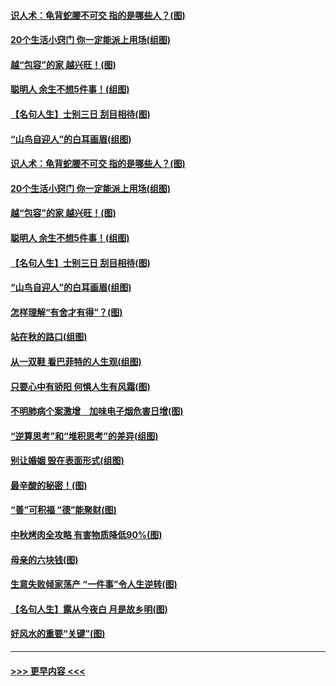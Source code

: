 #### [识人术：龟背蛇腰不可交 指的是哪些人？(图)](../pages/p8/907503.md?t=09162233) 
#### [20个生活小窍门 你一定能派上用场(组图)](../pages/p8/907510.md?t=09162233) 
#### [越“包容”的家 越兴旺！(图)](../pages/p8/907328.md?t=09162233) 
#### [聪明人 余生不想5件事！(组图)](../pages/p8/907364.md?t=09162233) 
#### [【名句人生】士别三日 刮目相待(图)](../pages/p8/906988.md?t=09162233) 
#### [“山鸟自迎人”的白耳画眉(组图)](../pages/p8/907332.md?t=09162233) 
#### [识人术：龟背蛇腰不可交 指的是哪些人？(图)](../pages/p8/907503.md?t=09162233) 
#### [20个生活小窍门 你一定能派上用场(组图)](../pages/p8/907510.md?t=09162233) 
#### [越“包容”的家 越兴旺！(图)](../pages/p8/907328.md?t=09162233) 
#### [聪明人 余生不想5件事！(组图)](../pages/p8/907364.md?t=09162233) 
#### [【名句人生】士别三日 刮目相待(图)](../pages/p8/906988.md?t=09162233) 
#### [“山鸟自迎人”的白耳画眉(组图)](../pages/p8/907332.md?t=09162233) 
#### [怎样理解“有舍才有得”？(图)](../pages/p8/906872.md?t=09162233) 
#### [站在秋的路口(组图)](../pages/p8/906914.md?t=09162233) 
#### [从一双鞋 看巴菲特的人生观(组图)](../pages/p8/907311.md?t=09162233) 
#### [只要心中有骄阳 何惧人生有风霜(图)](../pages/p8/907320.md?t=09162233) 
#### [不明肺病个案激增　加味电子烟危害日增(图)](../pages/p8/907307.md?t=09162233) 
#### [“逆算思考”和“堆积思考”的差异(组图)](../pages/p8/907229.md?t=09162233) 
#### [别让婚姻 毁在表面形式(组图)](../pages/p8/907118.md?t=09162233) 
#### [最辛酸的秘密！(图)](../pages/p8/906327.md?t=09162233) 
#### [“善”可积福 “德”能聚财(图)](../pages/p8/906906.md?t=09162233) 
#### [中秋烤肉全攻略 有害物质降低90%(图)](../pages/p8/907227.md?t=09162233) 
#### [母亲的六块钱(图)](../pages/p8/907107.md?t=09162233) 
#### [生意失败倾家荡产 “一件事”令人生逆转(图)](../pages/p8/907101.md?t=09162233) 
#### [【名句人生】露从今夜白 月是故乡明(图)](../pages/p8/906558.md?t=09162233) 
#### [好风水的重要“关键”(图)](../pages/p8/907087.md?t=09162233) 

----
#### [ >>> 更早内容 <<< ](../indexes/p8-earlier.md)
